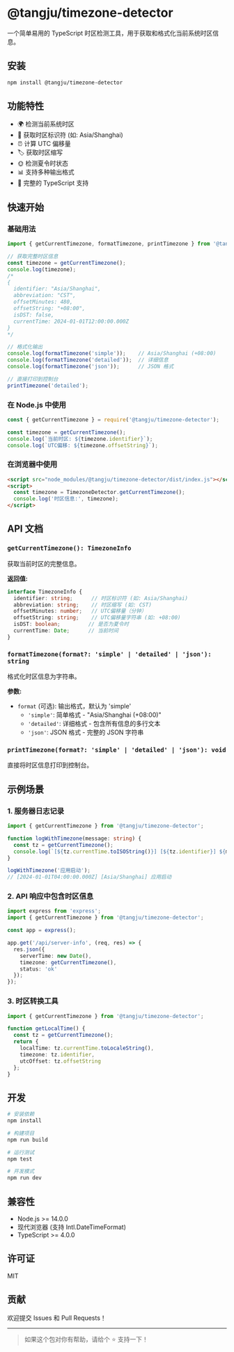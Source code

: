# @tangju/timezone-detector

一个简单易用的 TypeScript 时区检测工具，用于获取和格式化当前系统时区信息。

## 安装

```bash
npm install @tangju/timezone-detector
```

## 功能特性

- 🌍 检测当前系统时区
- 📍 获取时区标识符 (如: Asia/Shanghai)
- ⏰ 计算 UTC 偏移量
- 🏷️ 获取时区缩写
- 🌞 检测夏令时状态
- 📊 支持多种输出格式
- 🔧 完整的 TypeScript 支持

## 快速开始

### 基础用法

```typescript
import { getCurrentTimezone, formatTimezone, printTimezone } from '@tangju/timezone-detector';

// 获取完整时区信息
const timezone = getCurrentTimezone();
console.log(timezone);
/*
{
  identifier: "Asia/Shanghai",
  abbreviation: "CST",
  offsetMinutes: 480,
  offsetString: "+08:00",
  isDST: false,
  currentTime: 2024-01-01T12:00:00.000Z
}
*/

// 格式化输出
console.log(formatTimezone('simple'));    // Asia/Shanghai (+08:00)
console.log(formatTimezone('detailed'));  // 详细信息
console.log(formatTimezone('json'));      // JSON 格式

// 直接打印到控制台
printTimezone('detailed');
```

### 在 Node.js 中使用

```javascript
const { getCurrentTimezone } = require('@tangju/timezone-detector');

const timezone = getCurrentTimezone();
console.log(`当前时区: ${timezone.identifier}`);
console.log(`UTC偏移: ${timezone.offsetString}`);
```

### 在浏览器中使用

```html
<script src="node_modules/@tangju/timezone-detector/dist/index.js"></script>
<script>
  const timezone = TimezoneDetector.getCurrentTimezone();
  console.log('时区信息:', timezone);
</script>
```

## API 文档

### `getCurrentTimezone(): TimezoneInfo`

获取当前时区的完整信息。

**返回值:**
```typescript
interface TimezoneInfo {
  identifier: string;      // 时区标识符 (如: Asia/Shanghai)
  abbreviation: string;    // 时区缩写 (如: CST)
  offsetMinutes: number;   // UTC偏移量（分钟）
  offsetString: string;    // UTC偏移量字符串 (如: +08:00)
  isDST: boolean;         // 是否为夏令时
  currentTime: Date;      // 当前时间
}
```

### `formatTimezone(format?: 'simple' | 'detailed' | 'json'): string`

格式化时区信息为字符串。

**参数:**
- `format` (可选): 输出格式，默认为 'simple'
  - `'simple'`: 简单格式 - "Asia/Shanghai (+08:00)"
  - `'detailed'`: 详细格式 - 包含所有信息的多行文本
  - `'json'`: JSON 格式 - 完整的 JSON 字符串

### `printTimezone(format?: 'simple' | 'detailed' | 'json'): void`

直接将时区信息打印到控制台。

## 示例场景

### 1. 服务器日志记录

```typescript
import { getCurrentTimezone } from '@tangju/timezone-detector';

function logWithTimezone(message: string) {
  const tz = getCurrentTimezone();
  console.log(`[${tz.currentTime.toISOString()}] [${tz.identifier}] ${message}`);
}

logWithTimezone('应用启动');
// [2024-01-01T04:00:00.000Z] [Asia/Shanghai] 应用启动
```

### 2. API 响应中包含时区信息

```typescript
import express from 'express';
import { getCurrentTimezone } from '@tangju/timezone-detector';

const app = express();

app.get('/api/server-info', (req, res) => {
  res.json({
    serverTime: new Date(),
    timezone: getCurrentTimezone(),
    status: 'ok'
  });
});
```

### 3. 时区转换工具

```typescript
import { getCurrentTimezone } from '@tangju/timezone-detector';

function getLocalTime() {
  const tz = getCurrentTimezone();
  return {
    localTime: tz.currentTime.toLocaleString(),
    timezone: tz.identifier,
    utcOffset: tz.offsetString
  };
}
```

## 开发

```bash
# 安装依赖
npm install

# 构建项目
npm run build

# 运行测试
npm test

# 开发模式
npm run dev
```

## 兼容性

- Node.js >= 14.0.0
- 现代浏览器 (支持 Intl.DateTimeFormat)
- TypeScript >= 4.0.0

## 许可证

MIT

## 贡献

欢迎提交 Issues 和 Pull Requests！

---

> 如果这个包对你有帮助，请给个 ⭐️ 支持一下！
